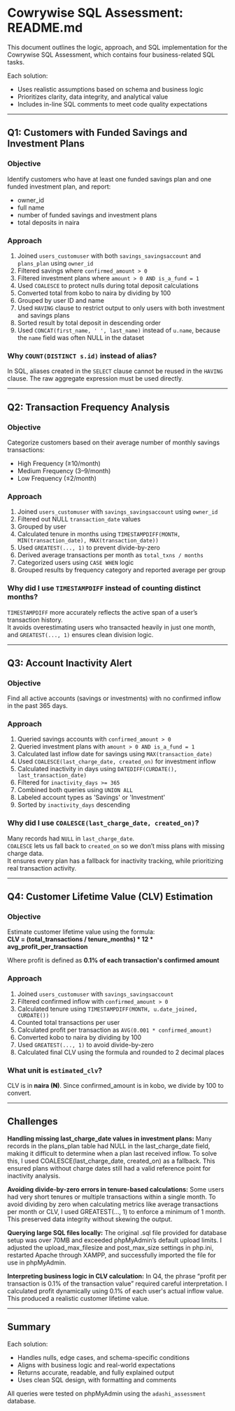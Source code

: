# Cowrywise SQL Assessment: README.md

This document outlines the logic, approach, and SQL implementation for the Cowrywise SQL Assessment, which contains four business-related SQL tasks.

Each solution:

- Uses realistic assumptions based on schema and business logic  
- Prioritizes clarity, data integrity, and analytical value  
- Includes in-line SQL comments to meet code quality expectations  

---

## Q1: Customers with Funded Savings and Investment Plans

### Objective

Identify customers who have at least one funded savings plan and one funded investment plan, and report:

- owner_id  
- full name  
- number of funded savings and investment plans  
- total deposits in naira

### Approach

1. Joined `users_customuser` with both `savings_savingsaccount` and `plans_plan` using `owner_id`
2. Filtered savings where `confirmed_amount > 0`  
3. Filtered investment plans where `amount > 0 AND is_a_fund = 1`  
4. Used `COALESCE` to protect nulls during total deposit calculations  
5. Converted total from kobo to naira by dividing by 100  
6. Grouped by user ID and name  
7. Used `HAVING` clause to restrict output to only users with both investment and savings plans  
8. Sorted result by total deposit in descending order  
9. Used `CONCAT(first_name, ' ', last_name)` instead of `u.name`, because the `name` field was often NULL in the dataset

### Why `COUNT(DISTINCT s.id)` instead of alias?

In SQL, aliases created in the `SELECT` clause cannot be reused in the `HAVING` clause. The raw aggregate expression must be used directly.

---

## Q2: Transaction Frequency Analysis

### Objective

Categorize customers based on their average number of monthly savings transactions:

- High Frequency (≥10/month)  
- Medium Frequency (3–9/month)  
- Low Frequency (≤2/month)

### Approach

1. Joined `users_customuser` with `savings_savingsaccount` using `owner_id`  
2. Filtered out NULL `transaction_date` values  
3. Grouped by user  
4. Calculated tenure in months using `TIMESTAMPDIFF(MONTH, MIN(transaction_date), MAX(transaction_date))`  
5. Used `GREATEST(..., 1)` to prevent divide-by-zero  
6. Derived average transactions per month as `total_txns / months`  
7. Categorized users using `CASE WHEN` logic  
8. Grouped results by frequency category and reported average per group

### Why did I use `TIMESTAMPDIFF` instead of counting distinct months?

`TIMESTAMPDIFF` more accurately reflects the active span of a user’s transaction history.  
It avoids overestimating users who transacted heavily in just one month, and `GREATEST(..., 1)` ensures clean division logic.

---

## Q3: Account Inactivity Alert

### Objective

Find all active accounts (savings or investments) with no confirmed inflow in the past 365 days.

### Approach

1. Queried savings accounts with `confirmed_amount > 0`  
2. Queried investment plans with `amount > 0 AND is_a_fund = 1`  
3. Calculated last inflow date for savings using `MAX(transaction_date)`  
4. Used `COALESCE(last_charge_date, created_on)` for investment inflow  
5. Calculated inactivity in days using `DATEDIFF(CURDATE(), last_transaction_date)`  
6. Filtered for `inactivity_days >= 365`  
7. Combined both queries using `UNION ALL`  
8. Labeled account types as 'Savings' or 'Investment'  
9. Sorted by `inactivity_days` descending

### Why did I use `COALESCE(last_charge_date, created_on)`?

Many records had `NULL` in `last_charge_date`.  
`COALESCE` lets us fall back to `created_on` so we don’t miss plans with missing charge data.  
It ensures every plan has a fallback for inactivity tracking, while prioritizing real transaction activity.

---

## Q4: Customer Lifetime Value (CLV) Estimation

### Objective

Estimate customer lifetime value using the formula:  
**CLV = (total_transactions / tenure_months) * 12 * avg_profit_per_transaction**

Where profit is defined as **0.1% of each transaction's confirmed amount**

### Approach

1. Joined `users_customuser` with `savings_savingsaccount`  
2. Filtered confirmed inflow with `confirmed_amount > 0`  
3. Calculated tenure using `TIMESTAMPDIFF(MONTH, u.date_joined, CURDATE())`  
4. Counted total transactions per user  
5. Calculated profit per transaction as `AVG(0.001 * confirmed_amount)`  
6. Converted kobo to naira by dividing by 100  
7. Used `GREATEST(..., 1)` to avoid divide-by-zero  
8. Calculated final CLV using the formula and rounded to 2 decimal places

### What unit is `estimated_clv`?

CLV is in **naira (₦)**. Since confirmed_amount is in kobo, we divide by 100 to convert.

---
## Challenges

**Handling missing last_charge_date values in investment plans:**
Many records in the plans_plan table had NULL in the last_charge_date field, making it difficult to determine when a plan last received inflow. To solve this, I used COALESCE(last_charge_date, created_on) as a fallback. This ensured plans without charge dates still had a valid reference point for inactivity analysis.

**Avoiding divide-by-zero errors in tenure-based calculations:**
Some users had very short tenures or multiple transactions within a single month. To avoid dividing by zero when calculating metrics like average transactions per month or CLV, I used GREATEST(..., 1) to enforce a minimum of 1 month. This preserved data integrity without skewing the output.

**Querying large SQL files locally:**
The original .sql file provided for database setup was over 70MB and exceeded phpMyAdmin’s default upload limits. I adjusted the upload_max_filesize and post_max_size settings in php.ini, restarted Apache through XAMPP, and successfully imported the file for use in phpMyAdmin.

**Interpreting business logic in CLV calculation:**
In Q4, the phrase “profit per transaction is 0.1% of the transaction value” required careful interpretation. I calculated profit dynamically using 0.1% of each user's actual inflow value. This produced a realistic customer lifetime value.

---

## Summary

Each solution:

- Handles nulls, edge cases, and schema-specific conditions  
- Aligns with business logic and real-world expectations  
- Returns accurate, readable, and fully explained output  
- Uses clean SQL design, with formatting and comments  

All queries were tested on phpMyAdmin using the `adashi_assessment` database.
